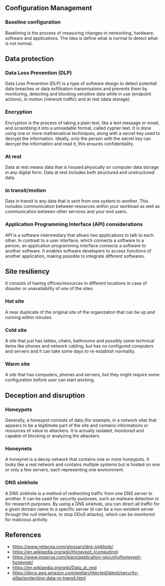 ## Configuration Management
### Baseline configuration
Baselining is the process of measuring changes in networking, hardware, software and applications. The idea is define what is normal to detect what is not normal.

## Data protection

### Data Loss Prevention (DLP)
Data Loss Prevention (DLP) is a type of software design to detect potential data breaches or data exfiltration transmissions and prevents them by monitoring, detecting and blocking sensitive data while in use (endpoint actions), in motion (network traffic) and at rest (data storage).

### Encryption
Encryption is the process of taking a plain text, like a text message or email, and scrambling it into a unreadable format, called cypher text. It is done using one or more mathematical techniques, along with a secret key used to decrypt the information. Ideally, only the person with the secret key can decrypt the information and read it, this ensures confidentiality.
### At rest
Data at rest means data that is housed physically on computer data storage in any digital form. Data at rest includes both structured and unstructured data.
### In transit/motion
Data in transit is any data that is sent from one system to another. This includes communication between resources within your workload as well as communication between other services and your end users.

### Application Programming Interface (API) considerations
API is a software intermediary that allows two applications to talk to each other. In contrast to a user interface, which connects a software to a person, an application programming interface connects a software to another software. It enables software developers to access functions of another application, making possible to integrate different softwares.


## Site resiliency
It consists of having offices/resources in different locations in case of disaster or unavailability of one of the sites.
### Hot site
A near duplicate of the original site of the organization that can be up and running within minutes.
### Cold site
A site that just has tables, chairs, bathrooms and possibly some technical items like phones and network cabling, but has no configured computers and servers and it can take some days to re-establish normality.
### Warm site
A site that has computers, phones and servers, but they might require some configuration before user can start working.

## Deception and disruption
### Honeypots
Generally, a honeypot consists of data (for example, in a network site) that appears to be a legitimate part of the site and contains informations or resources of value to attackers. It is actually isolated, monitored and capable of blocking or analyzing the attackers.
### Honeynets
A honeynet is a decoy network that contains one or more honeypots. It looks like a real network and contains multiple systems but is hosted on one or only a few servers, each representing one environment.
### DNS sinkhole
A DNS sinkhole is a method of redirecting traffic from one DNS server to another. It can be used for security purposes, such as malware detection or for research purposes. By using a DNS sinkhole, you can direct all traffic for a given domain name to a specific server (it can be a non-existent server through the null interface, to stop DDoS attacks), which can be monitored for malicious activity.

## References
- https://www.netacea.com/glossary/dns-sinkhole/
- https://en.wikipedia.org/wiki/Honeypot_(computing)
- https://www.imperva.com/learn/application-security/honeypot-honeynet/
- https://en.wikipedia.org/wiki/Data_at_rest
- https://docs.aws.amazon.com/wellarchitected/latest/security-pillar/protecting-data-in-transit.html
